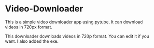 # Video-Downloader
This is a simple video downloader app using pytube. It can download videos in 720px format.


This downloader downloads videos in 720p format. You can edit it if you want.
I also added the exe.
